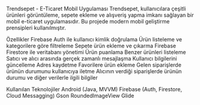 Trendsepet - E-Ticaret Mobil Uygulaması
Trendsepet, kullanıcılara çeşitli ürünleri görüntüleme, sepete ekleme ve alışveriş yapma imkanı sağlayan bir mobil e-ticaret uygulamasıdır. Bu projede modern mobil geliştirme prensipleri kullanılmıştır.

Özellikler
Firebase Auth ile kullanıcı kimlik doğrulama
Ürün listeleme ve kategorilere göre filtreleme
Sepete ürün ekleme ve çıkarma
Firebase Firestore ile veritabanı yönetimi
Ürün puanlama
Benzer ürünleri listeleme
Satıcı ve alıcı arasında gerçek zamanlı mesajlaşma
Kullanıcı bilgilerini güncelleme
Adres kaydetme
Favorilere ürün ekleme
Gelen siparişlerde ürünün durumunu kullanıcıya iletme
Alıcının verdiği siparişlerde ürünün durumu ve diğer verilerle ilgili bilgiler


Kullanılan Teknolojiler
Android (Java, MVVM)
Firebase (Auth, Firestore, Cloud Messagging)
Gson
RoundedImageView 
Glide 
